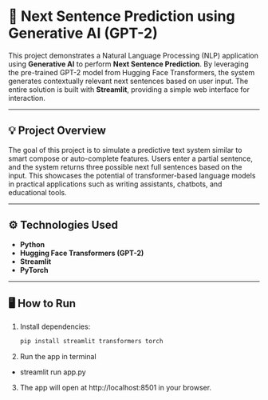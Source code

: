 # 🧠 Next Sentence Prediction using Generative AI (GPT-2)

This project demonstrates a Natural Language Processing (NLP) application using **Generative AI** to perform **Next Sentence Prediction**. By leveraging the pre-trained GPT-2 model from Hugging Face Transformers, the system generates contextually relevant next sentences based on user input. The entire solution is built with **Streamlit**, providing a simple web interface for interaction.

---

## 💡 Project Overview

The goal of this project is to simulate a predictive text system similar to smart compose or auto-complete features. Users enter a partial sentence, and the system returns three possible next full sentences based on the input. This showcases the potential of transformer-based language models in practical applications such as writing assistants, chatbots, and educational tools.

---

## ⚙️ Technologies Used

- **Python**
- **Hugging Face Transformers (GPT-2)**
- **Streamlit**
- **PyTorch**

---

## 🖥️ How to Run

1. Install dependencies:
   ```bash
   pip install streamlit transformers torch
2. Run the app in terminal
 -  streamlit run app.py
3. The app will open at http://localhost:8501 in your browser.
